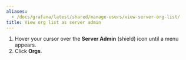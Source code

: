 ```yaml
---
aliases:
  - /docs/grafana/latest/shared/manage-users/view-server-org-list/
title: View org list as server admin
---
```


1. Hover your cursor over the **Server Admin** (shield) icon until a menu appears.
1. Click **Orgs**.
